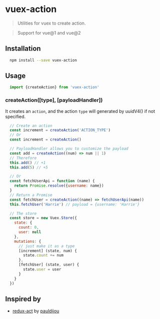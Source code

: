 # vuex-action

> Utilities for vuex to create action.

> Support for vue@1 and vue@2

## Installation

```bash
  npm install --save vuex-action
```

## Usage

```javascript
  import {createAction} from 'vuex-action'
```

### createAction([type], [payloadHandler])

It creates an `action`, and the action `type` will generated by uuidV4() if not specified.

```javascript
  // Create an action
  const increment = createAction('ACTION_TYPE')
  // Or
  const increment = createAction()
```

```javascript
  // PayloadHandler allows you to customize the payload
  const add = createAction((num) => num || 1)
  // Therefore
  this.add() // +1
  this.add(5) // +5
```

```javascript
  // Or
  const fetchUserApi = function (name) {
    return Promise.resolve({username: name})
  }
  // Return a Promise
  const fetchUser = createAction((name) => fetchUserApi(name))
  this.fetchUser('Harrie') // payload = {username: 'Harrie'}
```

```javascript
  // The store
  const store = new Vuex.Store({
    state: {
      count: 0,
      user: null
    },
    mutations: {
      // just make it as a type
      [increment] (state, num) {
        state.count += num
      },
      [fetchUser] (state, user) {
        state.user = user
      }
    }
  })
```

## Inspired by

* [redux-act](https://github.com/pauldijou/redux-act) by [pauldijou](https://github.com/pauldijou)